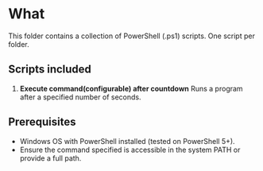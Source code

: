 # What 

This folder contains a collection of PowerShell (.ps1) scripts. One script per folder.

## Scripts included
1. **Execute command(configurable) after countdown**
Runs a program after a specified number of seconds.

## Prerequisites
- Windows OS with PowerShell installed (tested on PowerShell 5+).
- Ensure the command specified is accessible in the system PATH or provide a full path.